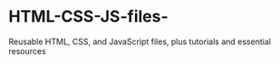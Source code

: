 # HTML-CSS-JS-files-
Reusable HTML, CSS, and JavaScript files, plus tutorials and essential resources

